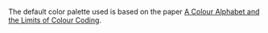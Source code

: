 The default color palette used is based on the paper [A Colour Alphabet and the Limits of Colour Coding](http://aic-colour-journal.org/index.php/JAIC/article/view/19). 